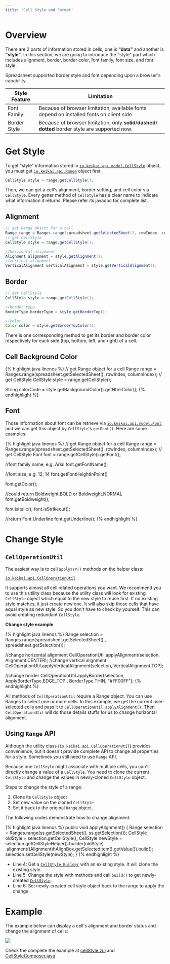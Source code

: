 ```yaml
---
title: 'Cell Style and Format'
---
```


# Overview

There are 2 parts of information stored in cells, one is **"data"** and
another is **"style"**. In this section, we are going to introduce the
"style" part which includes alignment, border, border color, font
family, font size, and font style.

Spreadsheet supported border style and font depending upon a browser's capability.

| Style Feature | Limitation                                                                                           |
| ------------- | ---------------------------------------------------------------------------------------------------- |
| Font Family   | Because of browser limitation, available fonts depend on installed fonts on client side              |
| Border Style  | Because of browser limitation, only **solid**/**dashed**/ **dotted** border style are supported now. |

# Get Style
To get "style" information stored in
[`io.keikai.api.model.CellStyle`](https://keikai.io/javadoc/latest/io/keikai/api/model/CellStyle.html) object, you must get
[`io.keikai.api.Range`](https://keikai.io/javadoc/latest/io/keikai/api/Range.html) object first.

```java
CellStyle style = range.getCellStyle();
```

Then, we can get a cell's alignment, border setting, and cell color via
`CellStyle`. Every getter method of `CellStyle` has a clear name to
indicate what information it returns. Please refer its javadoc for
complete list.



## Alignment

```java
// get Range object for a cell 
Range range = Ranges.range(spreadsheet.getSelectedSheet(), rowIndex, columnIndex);
// get CellStyle
CellStyle style = range.getCellStyle();

//horizontal alignment
Alignment alignment = style.getAlignment();
//vertical alignment
VerticalAlignment verticalAlignment = style.getVerticalAlignment();
```

## Border

```java
// get CellStyle
CellStyle style = range.getCellStyle();

//border type
BorderType borderType = style.getBorderTop();

//color
Color color = style.getBorderTopColor();
```


There is one corresponding method to get its border and border color
respectively for each side (top, bottom, left, and right) of a cell.

## Cell Background Color

{% highlight java linenos %}
// get Range object for a cell 
Range range = Ranges.range(spreadsheet.getSelectedSheet(), rowIndex, columnIndex);
// get CellStyle
CellStyle style = range.getCellStyle();

String colorCode = style.getBackgroundColor().getHtmlColor();
{% endhighlight %}

## Font

Those information about font can be retrieve via
[`io.keikai.api.model.Font`](https://keikai.io/javadoc/latest/io/keikai/api/model/Font.html), and we can
get this object by `CellStyle`'s `getFont()`. Here are some examples:

{% highlight java linenos %}
// get Range object for a cell 
Range range = Ranges.range(spreadsheet.getSelectedSheet(), rowIndex, columnIndex);
// get CellStyle
Font font = range.getCellStyle().getFont();

//font family name, e.g. Arial
font.getFontName();

//font size, e.g. 12, 14
font.getFontHeightInPoint()

font.getColor();

//could return Boldweight.BOLD or Boldweight.NORMAL 
font.getBoldweight();

font.isItalic();
font.isStrikeout();

//return Font.Underline
font.getUnderline();
{% endhighlight %}

# Change Style

## `CellOperationUtil`
The easiest way is to call `applyYYY()` methods on the helper class:

[`io.keikai.api.CellOperationUtil`](https://keikai.io/javadoc/latest/io/keikai/api/CellOperationUtil.html) 


It supports almost all cell related operations you want. We recommend you 
to use this utility class because the utility class will look for 
existing `CellStyle` object which equal to the new style to reuse first. 
If no existing style matches, it just create new one. 
It will also skip those cells that have equal style as
new style. So you don't have to check by yourself. This can avoid
creating redundant `CellStyle`.

**Change style example**

{% highlight java linenos %}
Range selection = Ranges.range(spreadsheet.getSelectedSheet()
    , spreadsheet.getSelection());

//change horizontal alignment
CellOperationUtil.applyAlignment(selection, Alignment.CENTER);
//change vertical alignment
CellOperationUtil.applyVerticalAlignment(selection, VerticalAlignment.TOP);

//change border
CellOperationUtil.applyBorder(selection, ApplyBorderType.EDGE_TOP
                                , BorderType.THIN, "#FF00FF");
{% endhighlight %}

All methods of `CellOperationUtil` require a Range object. You can use
Ranges to select one or more cells. In this example, we get the current
user-selected cells and pass it to `CellOperationUtil.applyAlignment()`.
Then `CellOperationUtil` will do those details stuffs for us to change
horizontal alignment.

## Using `Range` API

Although the utility class
(`io.keikai.api.CellOperationUtil`) provides convenience, 
but it doesn't provide complete API to change all
properties for a style. Sometimes you still need to use `Range` API.

Because one `CellStyle` might associate with multiple cells, you can't directly change a value of a `CellStyle`. You need to clone the current `CellStyle` and change the values in newly-cloned `CellStyle` object.

Steps to change the style of a range:

1.  Clone its `CellStyle` object
2.  Set new value on the cloned `CellStyle`
3.  Set it back to the original `Range` object.

The following codes demonstrate how to change alignment:

{% highlight java linenos %}
public void applyAlignment() {
    Range selection = Ranges.range(ss.getSelectedSheet(), ss.getSelection());
    CellStyle oldStyle = selection.getCellStyle();
    CellStyle newStyle = selection.getCellStyleHelper().builder(oldStyle)
            .alignment((Alignment)hAlignBox.getSelectedItem().getValue()).build();
    selection.setCellStyle(newStyle);
}
{% endhighlight %}

  - Line 4: Get a [`CellStyle.Builder`](https://keikai.io/javadoc/latest/io/keikai/api/model/CellStyle.Builder.html) with an existing style. It will clone the existing style.
  - Line 5: Change the style with methods and call `build()` to get newly-created [`CellStyle`](https://keikai.io/javadoc/latest/io/keikai/api/model/CellStyle.html).
  - Line 6: Set newly-created cell style object back to the range to apply the change.

# Example

The example below can display a cell's alignment and border status and change the alignment of cells:

![]({{site.devref_image_folder}}/Zss-essentials-cellStyle-alignment.png )

Check the complete the example at [cellStyle.zul](https://github.com/keikai/dev-ref/blob/master/src/main/webapp/cellStyle.zul) and [CellStyleComposer.java](https://github.com/keikai/dev-ref/blob/master/src/main/java/io/keikai/devref/CellStyleComposer.java)
